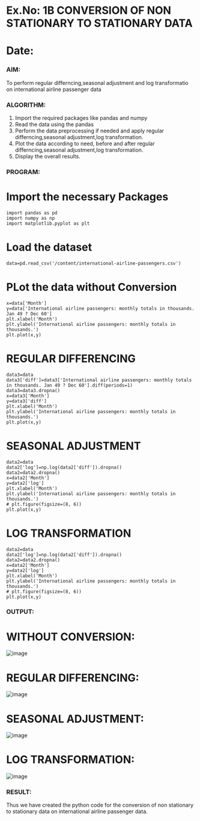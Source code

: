 # Ex.No: 1B                     CONVERSION OF NON STATIONARY TO STATIONARY DATA
# Date: 

### AIM:
To perform regular differncing,seasonal adjustment and log transformatio on international airline passenger data

### ALGORITHM:

1. Import the required packages like pandas and numpy
2. Read the data using the pandas
3. Perform the data preprocessing if needed and apply regular differncing,seasonal adjustment,log transformation.
4. Plot the data according to need, before and after regular differncing,seasonal adjustment,log transformation.
5. Display the overall results.

### PROGRAM:
# Import the necessary Packages
```
import pandas as pd
import numpy as np
import matplotlib.pyplot as plt
```
# Load the dataset
```
data=pd.read_csv('/content/international-airline-passengers.csv')
```
# PLot the data without Conversion
```
x=data['Month']
y=data['International airline passengers: monthly totals in thousands. Jan 49 ? Dec 60']
plt.xlabel('Month')
plt.ylabel('International airline passengers: monthly totals in thousands.')
plt.plot(x,y)
```
# REGULAR DIFFERENCING
```
data3=data
data3['diff']=data3['International airline passengers: monthly totals in thousands. Jan 49 ? Dec 60'].diff(periods=1)
data3=data3.dropna()
x=data3['Month']
y=data3['diff']
plt.xlabel('Month')
plt.ylabel('International airline passengers: monthly totals in thousands.')
plt.plot(x,y)
```
# SEASONAL ADJUSTMENT
```
data2=data
data2['log']=np.log(data2['diff']).dropna()
data2=data2.dropna()
x=data2['Month']
y=data2['log']
plt.xlabel('Month')
plt.ylabel('International airline passengers: monthly totals in thousands.')
# plt.figure(figsize=(8, 6)) 
plt.plot(x,y)
```
# LOG TRANSFORMATION
```
data2=data
data2['log']=np.log(data2['diff']).dropna()
data2=data2.dropna()
x=data2['Month']
y=data2['log']
plt.xlabel('Month')
plt.ylabel('International airline passengers: monthly totals in thousands.')
# plt.figure(figsize=(8, 6)) 
plt.plot(x,y)
```

### OUTPUT:
# WITHOUT CONVERSION:
![image](https://github.com/user-attachments/assets/6ca76c59-8302-4a1e-9a16-d0d503951f49)

# REGULAR DIFFERENCING:
![image](https://github.com/user-attachments/assets/ee476f5e-605e-4929-873f-4f0c4111ea98)

# SEASONAL ADJUSTMENT:
![image](https://github.com/user-attachments/assets/13ca65f9-9ecd-4312-b26d-e4934697e49f)

# LOG TRANSFORMATION:
![image](https://github.com/user-attachments/assets/38c5c104-70a4-48fe-b65d-9c52b673e2cc)

### RESULT:
Thus we have created the python code for the conversion of non stationary to stationary data on international airline passenger
data.
